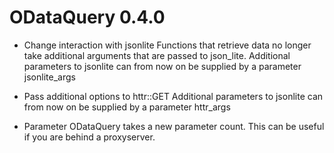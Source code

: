 # ODataQuery 0.4.0

* Change interaction with jsonlite
Functions that retrieve data no longer take additional arguments that are passed to json_lite.
Additional parameters to jsonlite can from now on be supplied by a parameter jsonlite_args

* Pass additional options to httr::GET
Additional parameters to jsonlite can from now on be supplied by a parameter httr_args

* Parameter ODataQuery takes a new parameter count.
This can be useful if you are behind a proxyserver.


